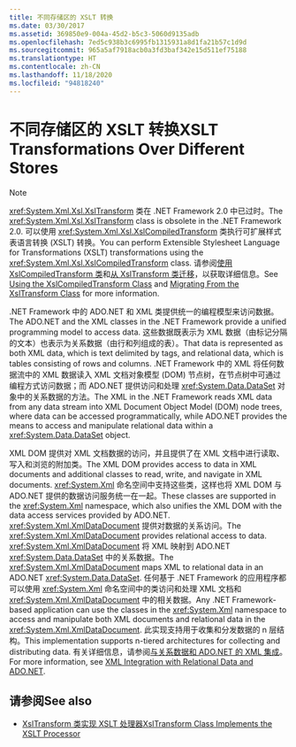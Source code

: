 ```yaml
---
title: 不同存储区的 XSLT 转换
ms.date: 03/30/2017
ms.assetid: 369850e9-004a-45d2-b5c3-5060d9135adb
ms.openlocfilehash: 7ed5c938b3c6995fb1315931a8d1fa21b57c1d9d
ms.sourcegitcommit: 965a5af7918acb0a3fd3baf342e15d511ef75188
ms.translationtype: HT
ms.contentlocale: zh-CN
ms.lasthandoff: 11/18/2020
ms.locfileid: "94818240"
---
```

# <a name="xslt-transformations-over-different-stores"></a><span data-ttu-id="d0fe7-102">不同存储区的 XSLT 转换</span><span class="sxs-lookup"><span data-stu-id="d0fe7-102">XSLT Transformations Over Different Stores</span></span>
> [!NOTE]
> <span data-ttu-id="d0fe7-103"><xref:System.Xml.Xsl.XslTransform> 类在 .NET Framework 2.0 中已过时。</span><span class="sxs-lookup"><span data-stu-id="d0fe7-103">The <xref:System.Xml.Xsl.XslTransform> class is obsolete in the .NET Framework 2.0.</span></span> <span data-ttu-id="d0fe7-104">可以使用 <xref:System.Xml.Xsl.XslCompiledTransform> 类执行可扩展样式表语言转换 (XSLT) 转换。</span><span class="sxs-lookup"><span data-stu-id="d0fe7-104">You can perform Extensible Stylesheet Language for Transformations (XSLT) transformations using the <xref:System.Xml.Xsl.XslCompiledTransform> class.</span></span> <span data-ttu-id="d0fe7-105">请参阅[使用 XslCompiledTransform 类](using-the-xslcompiledtransform-class.md)和[从 XslTransform 类迁移](migrating-from-the-xsltransform-class.md)，以获取详细信息。</span><span class="sxs-lookup"><span data-stu-id="d0fe7-105">See [Using the XslCompiledTransform Class](using-the-xslcompiledtransform-class.md) and [Migrating From the XslTransform Class](migrating-from-the-xsltransform-class.md) for more information.</span></span>  
  
 <span data-ttu-id="d0fe7-106">.NET Framework 中的 ADO.NET 和 XML 类提供统一的编程模型来访问数据。</span><span class="sxs-lookup"><span data-stu-id="d0fe7-106">The ADO.NET and the XML classes in the .NET Framework provide a unified programming model to access data.</span></span> <span data-ttu-id="d0fe7-107">这些数据既表示为 XML 数据（由标记分隔的文本）也表示为关系数据（由行和列组成的表）。</span><span class="sxs-lookup"><span data-stu-id="d0fe7-107">That data is represented as both XML data, which is text delimited by tags, and relational data, which is tables consisting of rows and columns.</span></span> <span data-ttu-id="d0fe7-108">.NET Framework 中的 XML 将任何数据流中的 XML 数据读入 XML 文档对象模型 (DOM) 节点树，在节点树中可通过编程方式访问数据；而 ADO.NET 提供访问和处理 <xref:System.Data.DataSet> 对象中的关系数据的方法。</span><span class="sxs-lookup"><span data-stu-id="d0fe7-108">The XML in the .NET Framework reads XML data from any data stream into XML Document Object Model (DOM) node trees, where data can be accessed programmatically, while ADO.NET provides the means to access and manipulate relational data within a <xref:System.Data.DataSet> object.</span></span>  
  
 <span data-ttu-id="d0fe7-109">XML DOM 提供对 XML 文档数据的访问，并且提供了在 XML 文档中进行读取、写入和浏览的附加类。</span><span class="sxs-lookup"><span data-stu-id="d0fe7-109">The XML DOM provides access to data in XML documents and additional classes to read, write, and navigate in XML documents.</span></span> <span data-ttu-id="d0fe7-110"><xref:System.Xml> 命名空间中支持这些类，这样也将 XML DOM 与 ADO.NET 提供的数据访问服务统一在一起。</span><span class="sxs-lookup"><span data-stu-id="d0fe7-110">These classes are supported in the <xref:System.Xml> namespace, which also unifies the XML DOM with the data access services provided by ADO.NET.</span></span> <span data-ttu-id="d0fe7-111"><xref:System.Xml.XmlDataDocument> 提供对数据的关系访问。</span><span class="sxs-lookup"><span data-stu-id="d0fe7-111">The <xref:System.Xml.XmlDataDocument> provides relational access to data.</span></span> <span data-ttu-id="d0fe7-112"><xref:System.Xml.XmlDataDocument> 将 XML 映射到 ADO.NET <xref:System.Data.DataSet> 中的关系数据。</span><span class="sxs-lookup"><span data-stu-id="d0fe7-112">The <xref:System.Xml.XmlDataDocument> maps XML to relational data in an ADO.NET <xref:System.Data.DataSet>.</span></span> <span data-ttu-id="d0fe7-113">任何基于 .NET Framework 的应用程序都可以使用 <xref:System.Xml> 命名空间中的类访问和处理 XML 文档和 <xref:System.Xml.XmlDataDocument> 中的相关数据。</span><span class="sxs-lookup"><span data-stu-id="d0fe7-113">Any .NET Framework-based application can use the classes in the <xref:System.Xml> namespace to access and manipulate both XML documents and relational data in the <xref:System.Xml.XmlDataDocument>.</span></span> <span data-ttu-id="d0fe7-114">此实现支持用于收集和分发数据的 n 层结构。</span><span class="sxs-lookup"><span data-stu-id="d0fe7-114">This implementation supports n-tiered architectures for collecting and distributing data.</span></span> <span data-ttu-id="d0fe7-115">有关详细信息，请参阅[与关系数据和 ADO.NET 的 XML 集成](xml-integration-with-relational-data-and-adonet.md)。</span><span class="sxs-lookup"><span data-stu-id="d0fe7-115">For more information, see [XML Integration with Relational Data and ADO.NET](xml-integration-with-relational-data-and-adonet.md).</span></span>  
  
## <a name="see-also"></a><span data-ttu-id="d0fe7-116">请参阅</span><span class="sxs-lookup"><span data-stu-id="d0fe7-116">See also</span></span>

- [<span data-ttu-id="d0fe7-117">XslTransform 类实现 XSLT 处理器</span><span class="sxs-lookup"><span data-stu-id="d0fe7-117">XslTransform Class Implements the XSLT Processor</span></span>](xsltransform-class-implements-the-xslt-processor.md)
